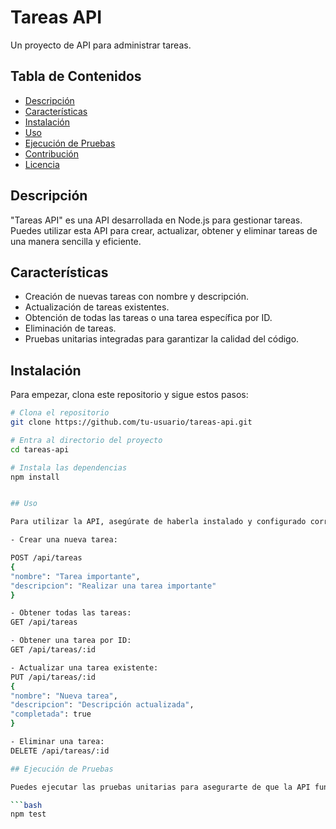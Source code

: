 # Tareas API

Un proyecto de API para administrar tareas.

## Tabla de Contenidos

- [Descripción](#descripción)
- [Características](#características)
- [Instalación](#instalación)
- [Uso](#uso)
- [Ejecución de Pruebas](#ejecución-de-pruebas)
- [Contribución](#contribución)
- [Licencia](#licencia)

## Descripción

"Tareas API" es una API desarrollada en Node.js para gestionar tareas. Puedes utilizar esta API para crear, actualizar, obtener y eliminar tareas de una manera sencilla y eficiente.

## Características

- Creación de nuevas tareas con nombre y descripción.
- Actualización de tareas existentes.
- Obtención de todas las tareas o una tarea específica por ID.
- Eliminación de tareas.
- Pruebas unitarias integradas para garantizar la calidad del código.

## Instalación

Para empezar, clona este repositorio y sigue estos pasos:

```bash
# Clona el repositorio
git clone https://github.com/tu-usuario/tareas-api.git

# Entra al directorio del proyecto
cd tareas-api

# Instala las dependencias
npm install


## Uso

Para utilizar la API, asegúrate de haberla instalado y configurado correctamente. Puedes realizar solicitudes HTTP a las rutas proporcionadas para interactuar con las tareas. Aquí hay algunos ejemplos:

- Crear una nueva tarea:

POST /api/tareas
{
"nombre": "Tarea importante",
"descripcion": "Realizar una tarea importante"
}

- Obtener todas las tareas:
GET /api/tareas

- Obtener una tarea por ID:
GET /api/tareas/:id

- Actualizar una tarea existente:
PUT /api/tareas/:id
{
"nombre": "Nueva tarea",
"descripcion": "Descripción actualizada",
"completada": true
}

- Eliminar una tarea:
DELETE /api/tareas/:id

## Ejecución de Pruebas

Puedes ejecutar las pruebas unitarias para asegurarte de que la API funcione correctamente. Usa el siguiente comando:

```bash
npm test

